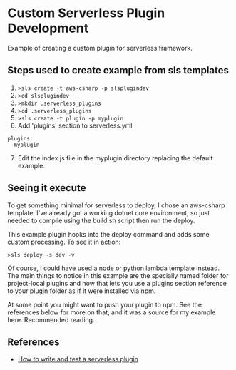 # Custom Serverless Plugin Development
Example of creating a custom plugin for serverless framework.

## Steps used to create example from sls templates
1. ```>sls create -t aws-csharp -p slsplugindev```
2. ```>cd slsplugindev```
3. ```>mkdir .serverless_plugins```
4. ```>cd .serverless_plugins```
5. ```>sls create -t plugin -p myplugin```
6. Add 'plugins' section to serverless.yml
```
plugins:
 -myplugin
```
7. Edit the index.js file in the myplugin directory replacing the default example.
## Seeing it execute

To get something minimal for serverless to deploy, I chose an aws-csharp template. I've already got a working dotnet
core environment, so just needed to compile using the build.sh script then run the deploy.

This example plugin hooks into the deploy command and adds some custom processing. To see it in action:
```
>sls deploy -s dev -v
```

Of course, I could have used a node or python lambda template instead. The main things to notice in this example
are the specially named folder for project-local plugins and how that lets you use a plugins section reference to your plugin folder as if it were installed via npm.  

At some point you might want to push your plugin to npm. See the references below for more on that, and it was a source for my example here. Recommended reading.


## References
* [How to write and test a serverless plugin](https://dev.to/dvddpl/how-to-write-and-test-a-serverless-plugin-3152)

